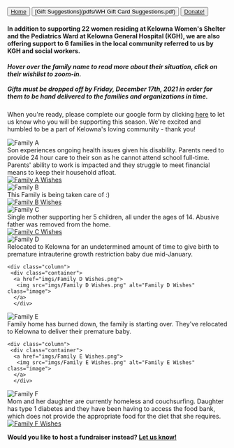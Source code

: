 <button type="button">[Home](index.md)</button>
<button type="button">[Gift Suggestions](pdfs/WH Gift Card Suggestions.pdf)</button>
<button type="button">[Donate!](https://www.eventbrite.ca/e/warm-hearts-donations-tickets-216087512567)</button>
 
 <h4> In addition to supporting 22 women residing at Kelowna Women's Shelter and the Pediatrics Ward at Kelowna General Hospital (KGH), we are also offering support to 6 families in the local community referred to us by KGH and social workers. </h4>
 <h5> Hover over the family name to read more about their situation, click on their wishlist to zoom-in.
 <br>
 <br>
 Gifts must be dropped off by <strong>Friday, December 17th, 2021 </strong> in order for them to be hand delivered to the families and organizations in time. 
  </h5>
  

 When you're ready, please complete our google form by clicking [here](https://forms.gle/Dno15Jz4uVionoqx7) to let us know who you will be supporting this season. We're excited and humbled to be a part of Kelowna's loving community - thank you!

 
 <div class="row">
    <div class="column">
     <div class="container">
       <img src="imgs/Family A.png" alt="Family A" class="image">
       <div class="overlay">
         <div class="text">Son experiences ongoing health issues given his disability. 
           Parents need to provide 24 hour care to their son as he cannot attend school full-time. 
         Parents' ability to work is impacted and they struggle to meet financial means to keep their household afloat.</div>
      </div>
   </div>
 </div>
 
   <div class="column">
     <div class="container">
      <a href="imgs/Family A Wishes.png">
       <img src="imgs/Family A Wishes.png" alt="Family A Wishes" class="image">
      </a>
      </div>
   </div>
 </div>
 
<div class="row">
 <div class="column">
   <div class="container">
     <img src="imgs/Family B.png" alt="Family B" class="image">
     <div class="overlay">
       <div class="text">This Family is being taken care of :) </div>
     </div>
    </div>
 </div>
 
  <div class="column">
     <div class="container">
      <a href="imgs/Family B Dad Wishes.png">
       <img src="imgs/Family B Dad Wishes.png" alt="Family B Wishes" class="image">
      </a>
      </div>
   </div>
</div> 

<div class="row">
<div class="column">
   <div class="container">
       <img src="imgs/Family C.png" alt="Family C" class="image">
       <div class="overlay">
         <div class="text">Single mother supporting her 5 children, all under the ages of 14. Abusive father was removed from the home.</div>
       </div>
   </div>
  </div>
  <div class="column">
     <div class="container">
      <a href="imgs/Family C Wishes.png">
       <img src="imgs/Family C Wishes.png" alt="Family C Wishes" class="image">
      </a>
      </div>
   </div>
</div>
 
<div class="row">
 <div class="column">
   <div class="container">
       <img src="imgs/Family D.png" alt="Family D" class="image">
       <div class="overlay">
         <div class="text">Relocated to Kelowna for an undetermined amount of time to give birth to premature 
          intrauterine growth restriction baby due mid-January. </div>
       </div>
     </div>
  </div>
 
    <div class="column">
     <div class="container">
      <a href="imgs/Family D Wishes.png">
       <img src="imgs/Family D Wishes.png" alt="Family D Wishes" class="image">
      </a>
      </div>
   </div>
 </div>

<div class="row">
<div class="column">
   <div class="container">
     <img src="imgs/Family E.png" alt="Family E" class="image">
     <div class="overlay">
       <div class="text">Family home has burned down, the family is starting over. They've relocated to Kelowna to deliver their premature baby.</div>
     </div>
   </div>
 </div> 
 
    <div class="column">
     <div class="container">
      <a href="imgs/Family E Wishes.png">
       <img src="imgs/Family E Wishes.png" alt="Family E Wishes" class="image">
      </a>
      </div>
   </div>
 </div>
 
<div class="row">
<div class="column">
   <div class="container">
       <img src="imgs/Family F.png" alt="Family F" class="image">
       <div class="overlay">
         <div class="text">Mom and her daughter are currently homeless and couchsurfing. Daughter has type 1 diabetes and they have been having
        to access the food bank, which does not provide the appropriate food for the diet that she requires.</div>
       </div>
     </div>
   </div> 
   <div class="column">
     <div class="container">
      <a href="imgs/Family F Wishes.png">
       <img src="imgs/Family F Wishes.png" alt="Family F Wishes" class="image">
      </a>
      </div>
   </div>
</div>

  
**Would you like to host a fundraiser instead? [Let us know!](mailto:warmheartskelowna@gmail.com)**
